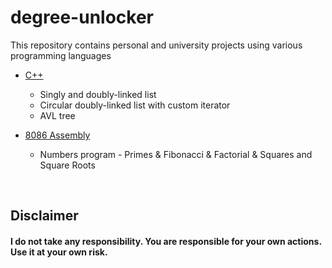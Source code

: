 # degree-unlocker

This repository contains personal and university projects using various programming languages  

- [C++](https://github.com/darkquesh/degree-unlocker/tree/main/c%2B%2B)
  - Singly and doubly-linked list
  - Circular doubly-linked list with custom iterator
  - AVL tree
  
- [8086 Assembly](https://github.com/darkquesh/degree-unlocker/tree/main/8086-assembly)
  - Numbers program - Primes & Fibonacci & Factorial & Squares and Square Roots


<br/>  

## Disclaimer
#### I do not take any responsibility. You are responsible for your own actions. Use it at your own risk.</br></h3>
